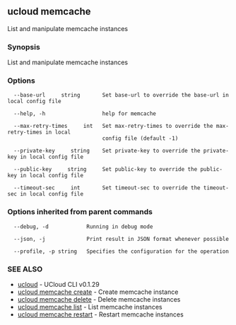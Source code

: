 ## ucloud memcache

List and manipulate memcache instances

### Synopsis

List and manipulate memcache instances

### Options

```
  --base-url     string       Set base-url to override the base-url in local config file 

  --help, -h                  help for memcache 

  --max-retry-times     int   Set max-retry-times to override the max-retry-times in local
                              config file (default -1) 

  --private-key     string    Set private-key to override the private-key in local config file 

  --public-key     string     Set public-key to override the public-key in local config file 

  --timeout-sec     int       Set timeout-sec to override the timeout-sec in local config file 

```

### Options inherited from parent commands

```
  --debug, -d            Running in debug mode 

  --json, -j             Print result in JSON format whenever possible 

  --profile, -p string   Specifies the configuration for the operation 

```

### SEE ALSO

* [ucloud](developer/cli/cmd/ucloud)	 - UCloud CLI v0.1.29
* [ucloud memcache create](developer/cli/cmd/ucloud/memcache/create)	 - Create memcache instance
* [ucloud memcache delete](developer/cli/cmd/ucloud/memcache/delete)	 - Delete memcache instances
* [ucloud memcache list](developer/cli/cmd/ucloud/memcache/list)	 - List memcache instances
* [ucloud memcache restart](developer/cli/cmd/ucloud/memcache/restart)	 - Restart memcache instances

